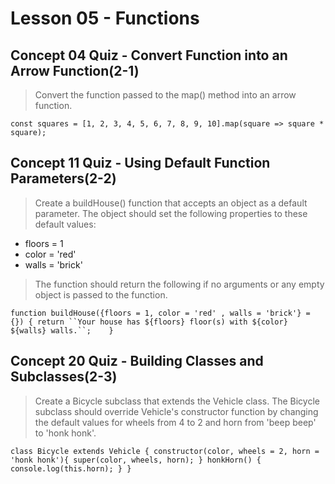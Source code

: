 # Lesson 05 - Functions

## Concept 04 Quiz - Convert Function into an Arrow Function(2-1)

> Convert the function passed to the map() method into an arrow function.

`const squares = [1, 2, 3, 4, 5, 6, 7, 8, 9, 10].map(square => square * square);`

## Concept 11 Quiz - Using Default Function Parameters(2-2)

> Create a buildHouse() function that accepts an object as a default parameter. The object should set the following properties to these default values:

- floors = 1
- color = 'red'
- walls = 'brick'

> The function should return the following if no arguments or any empty object is passed to the function.

`function buildHouse({floors = 1, color = 'red' , walls = 'brick'} = {}) {
 return ``Your house has ${floors} floor(s) with ${color} ${walls} walls.``;   
}`

## Concept 20 Quiz - Building Classes and Subclasses(2-3)

> Create a Bicycle subclass that extends the Vehicle class. The Bicycle subclass should override Vehicle's constructor function by changing the default values for wheels from 4 to 2 and horn from 'beep beep' to 'honk honk'.

`class Bicycle extends Vehicle {
    constructor(color, wheels = 2, horn = 'honk honk'){
        super(color, wheels, horn);
    }
    honkHorn() {
        console.log(this.horn);
    }
}`